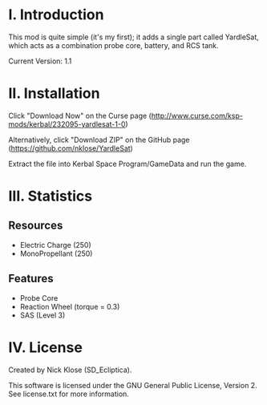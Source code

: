 # I. Introduction

This mod is quite simple (it's my first); it adds a single part called 
YardleSat, which acts as a combination probe core, battery, and RCS tank.

Current Version: 1.1

# II. Installation

Click "Download Now" on the Curse page (http://www.curse.com/ksp-mods/kerbal/232095-yardlesat-1-0)

Alternatively, click "Download ZIP" on the GitHub page (https://github.com/nklose/YardleSat)

Extract the file into Kerbal Space Program/GameData and run the game.

# III. Statistics

## Resources
* Electric Charge (250)
* MonoPropellant (250)
        
## Features
* Probe Core
* Reaction Wheel (torque = 0.3)
* SAS (Level 3)
    
# IV. License

Created by Nick Klose (SD_Ecliptica).

This software is licensed under the GNU General Public License, Version 2.
See license.txt for more information.